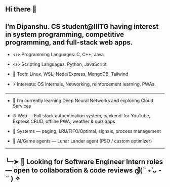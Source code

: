 ## Hi there 👋
I’m Dipanshu. CS student@IIITG having interest in system programming, competitive programming, and full-stack web apps.
---
- </> Programming Languages:  C, C++, Java

- </> Scripting Languages: Python, JavaScript
  
- 🤖 Tech: Linux, WSL, Node/Express, MongoDB, Tailwind
  
- ⚡ Interests: OS internals, Networking, reinforcement learning, PWAs.

---
<!--
**code-dipanshuRaj/code-dipanshuRaj** is a ✨ _special_ ✨ repository because its `README.md` (this file) appears on your GitHub profile.

Here are some ideas to get you started:

- 🔭 I’m currently working on ...
- 👯 I’m looking to collaborate on ...
- 🤔 I’m looking for help with ...
-  Ask me about ...
- 📫 How to reach me: ...
- 😄 Pronouns: ...
-  Fun fact: ...
-->

- 🌱 I’m currently learning Deep Neural Networks and exploring Cloud Services
  
- 🌐 Web — Full stack authentication system, backend-for-YouTube, Express CRUD, offline PWA, weather & quiz apps

- 🔧 Systems — paging, LRU/FIFO/Optimal, signals, process management

- 🤖 AI/Game agents — Lunar Lander agent (PSO / custom optimizer)

---

╰┈➤ 📂 Looking for Software Engineer Intern roles — open to collaboration & code reviews
    ദ്ദി(˵ •̀ ᴗ - ˵ ) ✧ 
--
